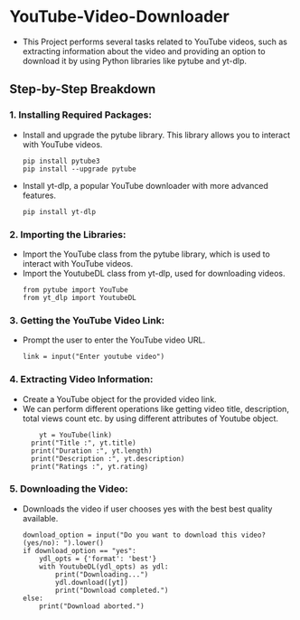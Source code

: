 # YouTube-Video-Downloader
- This Project performs several tasks related to YouTube videos, such as extracting information about the video and providing an option to download it by using Python libraries like pytube and yt-dlp. 
## Step-by-Step Breakdown
### 1. Installing Required Packages:
-  Install and upgrade the pytube library. This library allows you to interact with YouTube videos.
   ```
   pip install pytube3
   pip install --upgrade pytube
   ```
-  Install yt-dlp, a popular YouTube downloader with more advanced features.
    ```
    pip install yt-dlp
    ```
### 2. Importing the Libraries:
- Import the YouTube class from the pytube library, which is used to interact with YouTube videos.
- Import the YoutubeDL class from yt-dlp, used for downloading videos.
    ```
    from pytube import YouTube
    from yt_dlp import YoutubeDL
    ```
### 3.	Getting the YouTube Video Link:
- Prompt the user to enter the YouTube video URL.
    ```
    link = input("Enter youtube video")
    ```
### 4. Extracting Video Information:
-  Create a YouTube object for the provided video link.
-  We can perform different operations like getting video title, description, total views count etc. by using different attributes of Youtube object.
    ```
    	yt = YouTube(link)
      print("Title :", yt.title)
      print("Duration :", yt.length)
      print("Description :", yt.description)
      print("Ratings :", yt.rating)
    ```
### 5.	Downloading the Video:
- Downloads the video if user chooses yes with the best best quality available.
    ```
    download_option = input("Do you want to download this video? (yes/no): ").lower()
    if download_option == "yes":
        ydl_opts = {'format': 'best'}
        with YoutubeDL(ydl_opts) as ydl:
            print("Downloading...")
            ydl.download([yt])
            print("Download completed.")
    else:
        print("Download aborted.")
    ```
